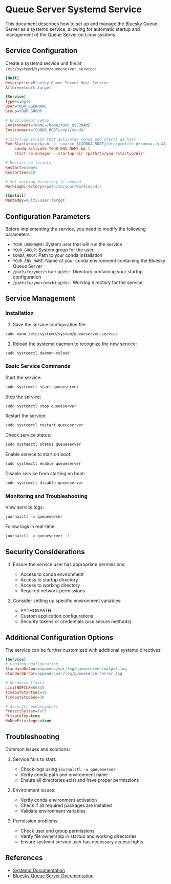 # Queue Server Systemd Service

This document describes how to set up and manage the Bluesky Queue Server as a systemd service, allowing for automatic startup and management of the Queue Server on Linux systems.

## Service Configuration

Create a systemd service unit file at `/etc/systemd/system/queueserver.service`:

```ini
[Unit]
Description=Bluesky Queue Server Host Service
After=network.target

[Service]
Type=simple
User=YOUR_USERNAME
Group=YOUR_GROUP

# Environment setup
Environment="HOME=/home/YOUR_USERNAME"
Environment="CONDA_ROOT=/opt/conda"

# Start-up script that activates conda and starts qs_host
ExecStart=/bin/bash -c 'source ${CONDA_ROOT}/etc/profile.d/conda.sh && \
    conda activate YOUR_ENV_NAME && \
    start-re-manager --startup-dir /path/to/your/startup/dir'

# Restart on failure
Restart=always
RestartSec=10

# Set working directory if needed
WorkingDirectory=/path/to/your/working/dir

[Install]
WantedBy=multi-user.target
```

## Configuration Parameters

Before implementing the service, you need to modify the following parameters:

- `YOUR_USERNAME`: System user that will run the service
- `YOUR_GROUP`: System group for the user
- `CONDA_ROOT`: Path to your conda installation
- `YOUR_ENV_NAME`: Name of your conda environment containing the Bluesky Queue Server
- `/path/to/your/startup/dir`: Directory containing your startup configuration
- `/path/to/your/working/dir`: Working directory for the service

## Service Management

### Installation

1. Save the service configuration file:
```bash
sudo nano /etc/systemd/system/queueserver.service
```

2. Reload the systemd daemon to recognize the new service:
```bash
sudo systemctl daemon-reload
```

### Basic Service Commands

Start the service:
```bash
sudo systemctl start queueserver
```

Stop the service:
```bash
sudo systemctl stop queueserver
```

Restart the service:
```bash
sudo systemctl restart queueserver
```

Check service status:
```bash
sudo systemctl status queueserver
```

Enable service to start on boot:
```bash
sudo systemctl enable queueserver
```

Disable service from starting on boot:
```bash
sudo systemctl disable queueserver
```

### Monitoring and Troubleshooting

View service logs:
```bash
journalctl -u queueserver
```

Follow logs in real-time:
```bash
journalctl -u queueserver -f
```

## Security Considerations

1. Ensure the service user has appropriate permissions:
   - Access to conda environment
   - Access to startup directory
   - Access to working directory
   - Required network permissions

2. Consider setting up specific environment variables:
   - PYTHONPATH
   - Custom application configurations
   - Security tokens or credentials (use secure methods)

## Additional Configuration Options

The service can be further customized with additional systemd directives:

```ini
[Service]
# Logging configuration
StandardOutput=append:/var/log/queueserver/output.log
StandardError=append:/var/log/queueserver/error.log

# Resource limits
LimitNOFILE=65535
TimeoutStartSec=30
TimeoutStopSec=30

# Security enhancements
ProtectSystem=full
PrivateTmp=true
NoNewPrivileges=true
```

## Troubleshooting

Common issues and solutions:

1. Service fails to start:
   - Check logs using `journalctl -u queueserver`
   - Verify conda path and environment name
   - Ensure all directories exist and have proper permissions

2. Environment issues:
   - Verify conda environment activation
   - Check if all required packages are installed
   - Validate environment variables

3. Permission problems:
   - Check user and group permissions
   - Verify file ownership in startup and working directories
   - Ensure systemd service user has necessary access rights

## References

- [Systemd Documentation](https://www.freedesktop.org/software/systemd/man/systemd.service.html)
- [Bluesky Queue Server Documentation](https://blueskyproject.io/bluesky-queueserver/)
